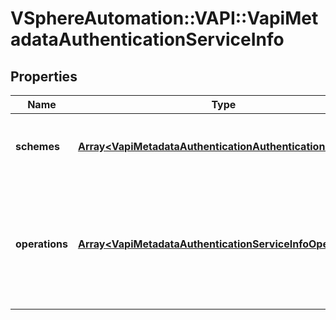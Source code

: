 # VSphereAutomation::VAPI::VapiMetadataAuthenticationServiceInfo

## Properties
Name | Type | Description | Notes
------------ | ------------- | ------------- | -------------
**schemes** | [**Array&lt;VapiMetadataAuthenticationAuthenticationInfo&gt;**](VapiMetadataAuthenticationAuthenticationInfo.md) | List of authentication schemes to be used for all the operation elements contained in this service element. The authentication scheme specified on the package element corresponding to this service element is ignored. | 
**operations** | [**Array&lt;VapiMetadataAuthenticationServiceInfoOperations&gt;**](VapiMetadataAuthenticationServiceInfoOperations.md) | Information about all operation elements contained in this service element that contain authentication information. The key in the {@term map} is the identifier of the operation element and the value in the {@term map} is the authentication information for the operation element. &lt;p&gt; For an explanation of containment of authentication information within operation elements, see {@link vapi.metadata.authentication.service.Operation}. | 


